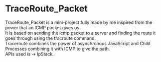 <h1>TraceRoute_Packet</h1>
TraceRoute_Packet is a mini-project fully made by me inspired from the power that an ICMP packet gives us.
<br>
It is based on sending the icmp packet to a server and finding the route it goes through using the tracroute command.
<br>
Traceroute combines the power of asynchronous JavaScript and Child Processes combining it with ICMP to give the path.
<br>
APIs used is -> IpStack.
